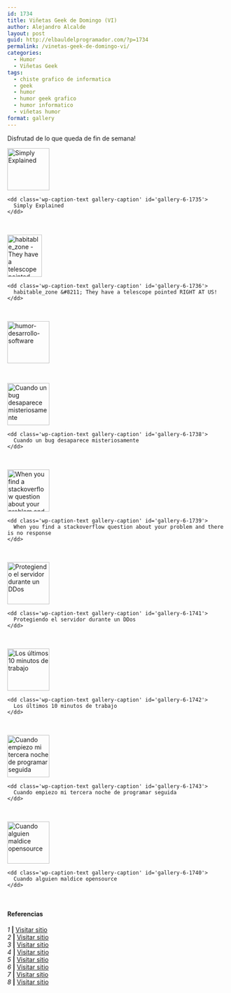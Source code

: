 ```yaml
---
id: 1734
title: Viñetas Geek de Domingo (VI)
author: Alejandro Alcalde
layout: post
guid: http://elbauldelprogramador.com/?p=1734
permalink: /vinetas-geek-de-domingo-vi/
categories:
  - Humor
  - Viñetas Geek
tags:
  - chiste grafico de informatica
  - geek
  - humor
  - humor geek grafico
  - humor informatico
  - viñetas humor
format: gallery
---
```

Disfrutad de lo que queda de fin de semana!

<div id='gallery-6' class='gallery galleryid-1734 gallery-columns-1 gallery-size-thumbnail'>
  <dl class='gallery-item'>
    <dt class='gallery-icon portrait'>
      <a href='http://elbauldelprogramador.com/content/uploads/2013/07/140.jpg'><img width="96" height="96" src="http://elbauldelprogramador.com/content/uploads/2013/07/140-150x150.jpg" class="attachment-thumbnail" alt="Simply Explained" aria-describedby="gallery-6-1735" /></a>
    </dt>
    
    <dd class='wp-caption-text gallery-caption' id='gallery-6-1735'>
      Simply Explained
    </dd>
  </dl>
  
  <br style="clear: both" />
  
  <dl class='gallery-item'>
    <dt class='gallery-icon portrait'>
      <a href='http://elbauldelprogramador.com/content/uploads/2013/07/habitable_zone-They-have-a-telescope-pointed-RIGHT-AT-US.png'><img width="79" height="96" src="http://elbauldelprogramador.com/content/uploads/2013/07/habitable_zone-They-have-a-telescope-pointed-RIGHT-AT-US.png" class="attachment-thumbnail" alt="habitable_zone - They have a telescope pointed RIGHT AT US!" aria-describedby="gallery-6-1736" /></a>
    </dt>
    
    <dd class='wp-caption-text gallery-caption' id='gallery-6-1736'>
      habitable_zone &#8211; They have a telescope pointed RIGHT AT US!
    </dd>
  </dl>
  
  <br style="clear: both" />
  
  <dl class='gallery-item'>
    <dt class='gallery-icon landscape'>
      <a href='http://elbauldelprogramador.com/content/uploads/2013/07/humor-desarrollo-software.jpg'><img width="96" height="96" src="http://elbauldelprogramador.com/content/uploads/2013/07/humor-desarrollo-software-150x150.jpg" class="attachment-thumbnail" alt="humor-desarrollo-software" /></a>
    </dt>
  </dl>
  
  <br style="clear: both" />
  
  <dl class='gallery-item'>
    <dt class='gallery-icon landscape'>
      <a href='http://elbauldelprogramador.com/content/uploads/2013/07/when-a-bug-mysteriously-disappears.gif'><img width="96" height="96" src="http://elbauldelprogramador.com/content/uploads/2013/07/when-a-bug-mysteriously-disappears-150x150.gif" class="attachment-thumbnail" alt="Cuando un bug desaparece misteriosamente" aria-describedby="gallery-6-1738" /></a>
    </dt>
    
    <dd class='wp-caption-text gallery-caption' id='gallery-6-1738'>
      Cuando un bug desaparece misteriosamente
    </dd>
  </dl>
  
  <br style="clear: both" />
  
  <dl class='gallery-item'>
    <dt class='gallery-icon landscape'>
      <a href='http://elbauldelprogramador.com/content/uploads/2013/07/tumblr_inline_moij1tHWwa1qz4rgp.gif'><img width="96" height="96" src="http://elbauldelprogramador.com/content/uploads/2013/07/tumblr_inline_moij1tHWwa1qz4rgp-150x150.gif" class="attachment-thumbnail" alt="When you find a stackoverflow question about your problem and there is no response" aria-describedby="gallery-6-1739" /></a>
    </dt>
    
    <dd class='wp-caption-text gallery-caption' id='gallery-6-1739'>
      When you find a stackoverflow question about your problem and there is no response
    </dd>
  </dl>
  
  <br style="clear: both" />
  
  <dl class='gallery-item'>
    <dt class='gallery-icon landscape'>
      <a href='http://elbauldelprogramador.com/content/uploads/2013/07/LI3vaSs.gif'><img width="96" height="96" src="http://elbauldelprogramador.com/content/uploads/2013/07/LI3vaSs-150x150.gif" class="attachment-thumbnail" alt="Protegiendo el servidor durante un DDos" aria-describedby="gallery-6-1741" /></a>
    </dt>
    
    <dd class='wp-caption-text gallery-caption' id='gallery-6-1741'>
      Protegiendo el servidor durante un DDos
    </dd>
  </dl>
  
  <br style="clear: both" />
  
  <dl class='gallery-item'>
    <dt class='gallery-icon landscape'>
      <a href='http://elbauldelprogramador.com/content/uploads/2013/07/Los-últimos-10-minutos-de-trabajo.gif'><img width="96" height="96" src="http://elbauldelprogramador.com/content/uploads/2013/07/Los-últimos-10-minutos-de-trabajo-150x150.gif" class="attachment-thumbnail" alt="Los últimos 10 minutos de trabajo" aria-describedby="gallery-6-1742" /></a>
    </dt>
    
    <dd class='wp-caption-text gallery-caption' id='gallery-6-1742'>
      Los últimos 10 minutos de trabajo
    </dd>
  </dl>
  
  <br style="clear: both" />
  
  <dl class='gallery-item'>
    <dt class='gallery-icon landscape'>
      <a href='http://elbauldelprogramador.com/content/uploads/2013/07/when-I-start-my-third-coding-night-in-a-row.gif'><img width="96" height="96" src="http://elbauldelprogramador.com/content/uploads/2013/07/when-I-start-my-third-coding-night-in-a-row-150x150.gif" class="attachment-thumbnail" alt="Cuando empiezo mi tercera noche de programar seguida" aria-describedby="gallery-6-1743" /></a>
    </dt>
    
    <dd class='wp-caption-text gallery-caption' id='gallery-6-1743'>
      Cuando empiezo mi tercera noche de programar seguida
    </dd>
  </dl>
  
  <br style="clear: both" />
  
  <dl class='gallery-item'>
    <dt class='gallery-icon landscape'>
      <a href='http://elbauldelprogramador.com/content/uploads/2013/07/When-someone-vilifies-opensource.gif'><img width="96" height="96" src="http://elbauldelprogramador.com/content/uploads/2013/07/When-someone-vilifies-opensource-150x150.gif" class="attachment-thumbnail" alt="Cuando alguien maldice opensource" aria-describedby="gallery-6-1740" /></a>
    </dt>
    
    <dd class='wp-caption-text gallery-caption' id='gallery-6-1740'>
      Cuando alguien maldice opensource
    </dd>
  </dl>
  
  <br style="clear: both" />
</div>

#### Referencias

*1* **|** <a href="http://geek-and-poke.com/geekandpoke/2013/6/25/simply-explained" target="_blank">Visitar sitio</a>  
*2* **|** <a href="http://xkcd.com/1231/" target="_blank">Visitar sitio</a>  
*3* **|** <a href="http://devopsreactions.tumblr.com/post/54331815989" target="_blank">Visitar sitio</a>  
*4* **|** <a href="http://thecodinglove.com/post/54511701951/when-a-bug-mysteriously-disappears" target="_blank">Visitar sitio</a>  
*5* **|** <a href="http://devopsreactions.tumblr.com/post/54819531048" target="_blank">Visitar sitio</a>  
*6* **|** <a href="http://devopsreactions.tumblr.com/post/54585027874/protecting-your-servers-during-a-ddos" target="_blank">Visitar sitio</a>  
*7* **|** <a href="http://thecodinglove.com/post/54685719434" target="_blank">Visitar sitio</a>  
*8* **|** <a href="http://thecodinglove.com/post/54609919840" target="_blank">Visitar sitio</a>


